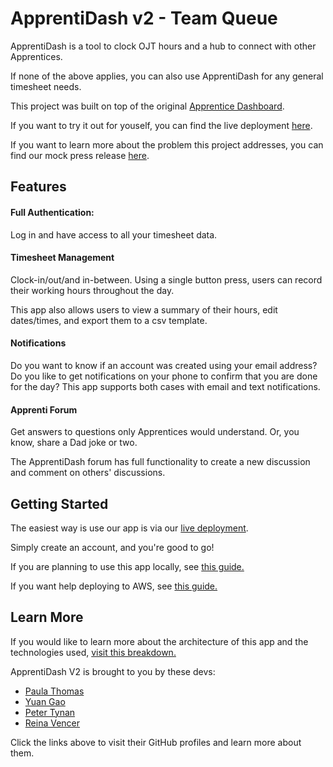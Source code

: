 # ApprentiDash v2 - Team Queue 

ApprentiDash is a tool to clock OJT hours and a hub to connect with other Apprentices. 

If none of the above applies, you can also use ApprentiDash for any general timesheet needs. 

This project was built on top of the original [Apprentice Dashboard](https://github.com/team-boolean/apprenti-dash).



If you want to try it out for youself, you can find the live deployment [here](http://finalprojectapprentidashboard-env.4gepw3ap4a.us-west-2.elasticbeanstalk.com).

If you want to learn more about the problem this project addresses, you can find our mock press release [here](
./PressRelease.md). 



## Features

#### Full Authentication: 
Log in and have access to all your timesheet data. 

#### Timesheet Management

Clock-in/out/and in-between. Using a single button press, users can record their working hours throughout the day.

This app also allows users to view a summary of their hours, edit dates/times, and export them to a csv template.  

#### Notifications

Do you want to know if an account was created using your email address? Do you like to get notifications on your 
phone to confirm that you are done for the day? This app supports both cases with email and text notifications. 

#### Apprenti Forum

Get answers to questions only Apprentices would understand. Or, you know, share a Dad joke or two. 
 
The ApprentiDash forum has full functionality to create a new discussion and comment on others' discussions.



## Getting Started

The easiest way is use our app is via our [live deployment](http://apprenti.us-west-2.elasticbeanstalk.com/).

Simply create an account, and you're good to go!

If you are planning to use this app locally, see [this guide.](./supplementalReadmes/LocalDeploy.md) 

If you want help deploying to AWS, see [this guide.](./supplementalReadmes/AWSDeploy.md) 

 
## Learn More

If you would like to learn more about the architecture of this app and the technologies used, 
[visit this breakdown.](supplementalReadmes/Architecture.md) 
   
ApprentiDash V2 is brought to you by these devs: 

   - [Paula Thomas](https://github.com/Paula9t9)
   - [Yuan Gao](https://github.com/ygao0719)
   - [Peter Tynan](https://github.com/pettynan)
   - [Reina Vencer](https://github.com/river-ceanne)
   
  Click the links above to visit their GitHub profiles and learn more about 
   them. 
   
   
   


